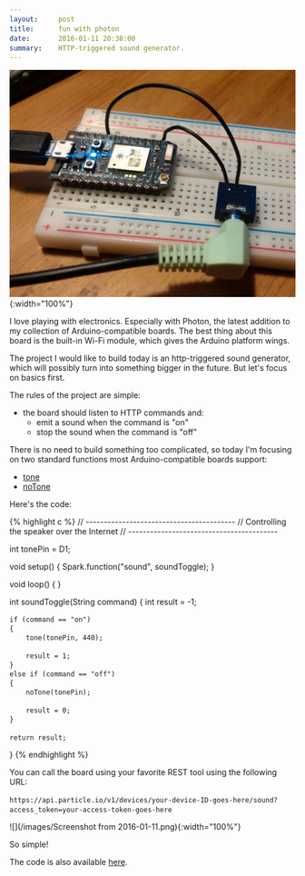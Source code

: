 ```yaml
---
layout:     post
title:      fun with photon
date:       2016-01-11 20:38:00
summary:    HTTP-triggered sound generator.
---
```


![](/images/IMG_20160111_222618_edit.jpg){:width="100%"}

I love playing with electronics. Especially with Photon, the latest addition to my collection of Arduino-compatible boards. The best thing about this board is the built-in Wi-Fi module, which gives the Arduino platform wings.

The project I would like to build today is an http-triggered sound generator, which will possibly turn into something bigger in the future. But let's focus on basics first.

The rules of the project are simple:

* the board should listen to HTTP commands and:
  * emit a sound when the command is "on"
  * stop the sound when the command is "off"

There is no need to build something too complicated, so today I'm focusing on two standard functions most Arduino-compatible boards support:

* [tone](https://www.arduino.cc/en/Reference/Tone)
* [noTone](https://www.arduino.cc/en/Reference/NoTone)

Here's the code:

{% highlight c %}
// -----------------------------------------
// Controlling the speaker over the Internet
// -----------------------------------------

int tonePin = D1;

void setup()
{
    Spark.function("sound", soundToggle);
}

void loop() { }

int soundToggle(String command)
{
    int result = -1;

    if (command == "on")
    {
        tone(tonePin, 440);

        result = 1;
    }
    else if (command == "off")
    {
        noTone(tonePin);

        result = 0;
    }

    return result;
}
{% endhighlight %}

You can call the board using your favorite REST tool using the following URL:

```https://api.particle.io/v1/devices/your-device-ID-goes-here/sound?access_token=your-access-token-goes-here```

![](/images/Screenshot from 2016-01-11.png){:width="100%"}

So simple!

The code is also available [here](https://github.com/PiotrJustyna/photon-sandbox/tree/master/5_REST_Sound).
